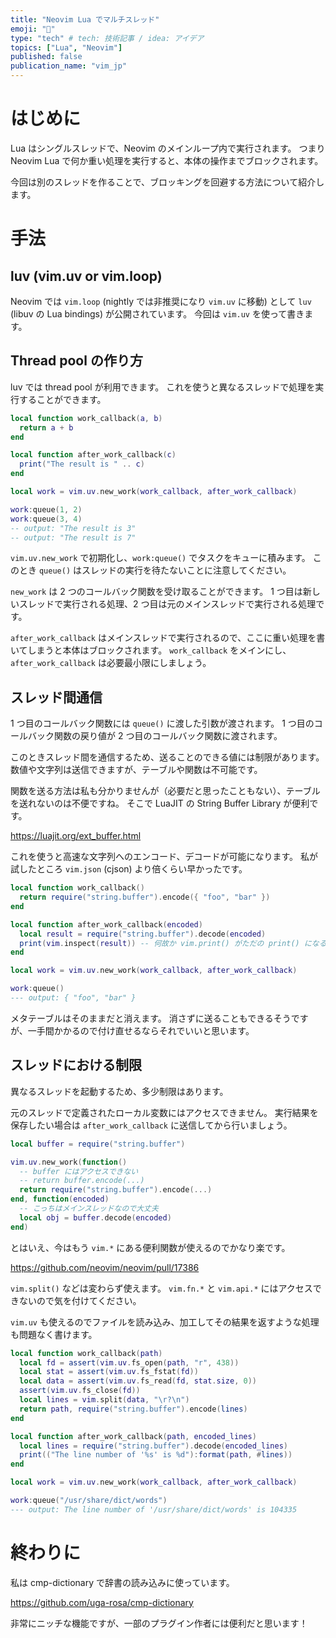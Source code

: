 ```yaml
---
title: "Neovim Lua でマルチスレッド"
emoji: "🧵"
type: "tech" # tech: 技術記事 / idea: アイデア
topics: ["Lua", "Neovim"]
published: false
publication_name: "vim_jp"
---
```


# はじめに

Lua はシングルスレッドで、Neovim のメインループ内で実行されます。
つまり Neovim Lua で何か重い処理を実行すると、本体の操作までブロックされます。

今回は別のスレッドを作ることで、ブロッキングを回避する方法について紹介します。

# 手法

## luv (vim.uv or vim.loop)

Neovim では `vim.loop` (nightly では非推奨になり `vim.uv` に移動) として `luv` (libuv の Lua bindings) が公開されています。
今回は `vim.uv` を使って書きます。

## Thread pool の作り方

luv では thread pool が利用できます。
これを使うと異なるスレッドで処理を実行することができます。

```lua
local function work_callback(a, b)
  return a + b
end

local function after_work_callback(c)
  print("The result is " .. c)
end

local work = vim.uv.new_work(work_callback, after_work_callback)

work:queue(1, 2)
work:queue(3, 4)
-- output: "The result is 3"
-- output: "The result is 7"
```

`vim.uv.new_work` で初期化し、`work:queue()` でタスクをキューに積みます。
このとき `queue()` はスレッドの実行を待たないことに注意してください。

`new_work` は 2 つのコールバック関数を受け取ることができます。
1 つ目は新しいスレッドで実行される処理、2 つ目は元のメインスレッドで実行される処理です。

`after_work_callback` はメインスレッドで実行されるので、ここに重い処理を書いてしまうと本体はブロックされます。
`work_callback` をメインにし、`after_work_callback` は必要最小限にしましょう。

## スレッド間通信

1 つ目のコールバック関数には `queue()` に渡した引数が渡されます。
1 つ目のコールバック関数の戻り値が 2 つ目のコールバック関数に渡されます。

このときスレッド間を通信するため、送ることのできる値には制限があります。
数値や文字列は送信できますが、テーブルや関数は不可能です。

関数を送る方法は私も分かりませんが（必要だと思ったこともない）、テーブルを送れないのは不便ですね。
そこで LuaJIT の String Buffer Library が便利です。

https://luajit.org/ext_buffer.html

これを使うと高速な文字列へのエンコード、デコードが可能になります。
私が試したところ `vim.json` (cjson) より倍くらい早かったです。

```lua
local function work_callback()
  return require("string.buffer").encode({ "foo", "bar" })
end

local function after_work_callback(encoded)
  local result = require("string.buffer").decode(encoded)
  print(vim.inspect(result)) -- 何故か vim.print() がただの print() になるので。。。
end

local work = vim.uv.new_work(work_callback, after_work_callback)

work:queue()
--- output: { "foo", "bar" }
```

メタテーブルはそのままだと消えます。
消さずに送ることもできるそうですが、一手間かかるので付け直せるならそれでいいと思います。

## スレッドにおける制限

異なるスレッドを起動するため、多少制限はあります。

元のスレッドで定義されたローカル変数にはアクセスできません。
実行結果を保存したい場合は `after_work_callback` に送信してから行いましょう。

```lua
local buffer = require("string.buffer")

vim.uv.new_work(function()
  -- buffer にはアクセスできない
  -- return buffer.encode(...)
  return require("string.buffer").encode(...)
end, function(encoded)
  -- こっちはメインスレッドなので大丈夫
  local obj = buffer.decode(encoded)
end)
```

とはいえ、今はもう `vim.*` にある便利関数が使えるのでかなり楽です。

https://github.com/neovim/neovim/pull/17386

`vim.split()` などは変わらず使えます。
`vim.fn.*` と `vim.api.*` にはアクセスできないので気を付けてください。

`vim.uv` も使えるのでファイルを読み込み、加工してその結果を返すような処理も問題なく書けます。

```lua
local function work_callback(path)
  local fd = assert(vim.uv.fs_open(path, "r", 438))
  local stat = assert(vim.uv.fs_fstat(fd))
  local data = assert(vim.uv.fs_read(fd, stat.size, 0))
  assert(vim.uv.fs_close(fd))
  local lines = vim.split(data, "\r?\n")
  return path, require("string.buffer").encode(lines)
end

local function after_work_callback(path, encoded_lines)
  local lines = require("string.buffer").decode(encoded_lines)
  print(("The line number of '%s' is %d"):format(path, #lines))
end

local work = vim.uv.new_work(work_callback, after_work_callback)

work:queue("/usr/share/dict/words")
--- output: The line number of '/usr/share/dict/words' is 104335
```

# 終わりに

私は cmp-dictionary で辞書の読み込みに使っています。

https://github.com/uga-rosa/cmp-dictionary

非常にニッチな機能ですが、一部のプラグイン作者には便利だと思います！
